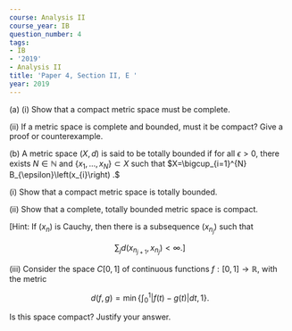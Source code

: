```yaml
---
course: Analysis II
course_year: IB
question_number: 4
tags:
- IB
- '2019'
- Analysis II
title: 'Paper 4, Section II, E '
year: 2019
---
```




(a) (i) Show that a compact metric space must be complete.

(ii) If a metric space is complete and bounded, must it be compact? Give a proof or counterexample.

(b) A metric space $(X, d)$ is said to be totally bounded if for all $\epsilon>0$, there exists $N \in \mathbb{N}$ and $\left\{x_{1}, \ldots, x_{N}\right\} \subset X$ such that $X=\bigcup_{i=1}^{N} B_{\epsilon}\left(x_{i}\right) .$

(i) Show that a compact metric space is totally bounded.

(ii) Show that a complete, totally bounded metric space is compact.

[Hint: If $\left(x_{n}\right)$ is Cauchy, then there is a subsequence $\left(x_{n_{j}}\right)$ such that

$$\left.\sum_{j} d\left(x_{n_{j+1}}, x_{n_{j}}\right)<\infty .\right]$$

(iii) Consider the space $C[0,1]$ of continuous functions $f:[0,1] \rightarrow \mathbb{R}$, with the metric

$$d(f, g)=\min \left\{\int_{0}^{1}|f(t)-g(t)| d t, 1\right\} .$$

Is this space compact? Justify your answer.